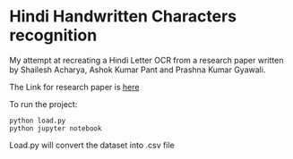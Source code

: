 # Hindi Handwritten Characters recognition  

My attempt at recreating a Hindi Letter OCR from a research paper written by Shailesh Acharya, Ashok Kumar Pant and Prashna Kumar Gyawali.

The Link for research paper is [here](https://ieeexplore.ieee.org/abstract/document/7400041)

To run the project:
```
python load.py
python jupyter notebook
```

Load.py will convert the dataset into .csv file
